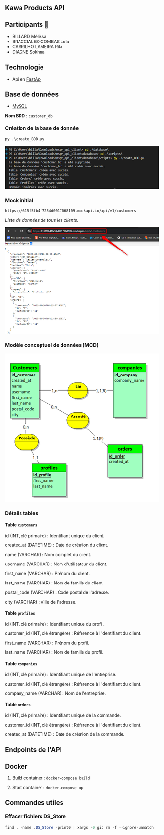 ## Kawa Products API 

## Participants 👥
- BILLARD Mélissa
- BRACCIALES-COMBAS Lola
- CARRILHO LAMEIRA Rita
- DIAGNE Sokhna

## Technologie 
- Api en [FastApi](https://fastapi.tiangolo.com/)

## Base de données
- [MySQL](https://www.mysql.com/fr/)

**Nom BDD** : ``customer_db``

### Création de la base de donnée
```python
py .\create_BDD.py
```
![](/assets/create_bdd.png)

### Mock initial
```
https://615f5fb4f7254d0017068109.mockapi.io/api/v1/customers
```
*Liste de données de tous les clients.*

![](./assets/mock_client.png)

### Modèle conceptuel de données (MCD)
![](./assets/BDD_client.png)

### Détails tables

#### Table ``customers``

id (INT, clé primaire) : Identifiant unique du client.

created_at (DATETIME) : Date de création du client.

name (VARCHAR) : Nom complet du client.

username (VARCHAR) : Nom d'utilisateur du client.

first_name (VARCHAR) : Prénom du client.

last_name (VARCHAR) : Nom de famille du client.

postal_code (VARCHAR) : Code postal de l'adresse.

city (VARCHAR) : Ville de l'adresse.

#### Table ``profiles``

id (INT, clé primaire) : Identifiant unique du profil.

customer_id (INT, clé étrangère) : Référence à l'identifiant du client.

first_name (VARCHAR) : Prénom du profil.

last_name (VARCHAR) : Nom de famille du profil.

#### Table ``companies``

id (INT, clé primaire) : Identifiant unique de l'entreprise.

customer_id (INT, clé étrangère) : Référence à l'identifiant du client.

company_name (VARCHAR) : Nom de l'entreprise.

#### Table ``orders``

id (INT, clé primaire) : Identifiant unique de la commande.

customer_id (INT, clé étrangère) : Référence à l'identifiant du client.

created_at (DATETIME) : Date de création de la commande.

## Endpoints de l'API

## Docker

1) Build container : ```docker-compose build```

2) Start container : ```docker-compose up```

## Commandes utiles
### Effacer fichiers DS_Store
```java
find . -name .DS_Store -print0 | xargs -0 git rm -f --ignore-unmatch
```
